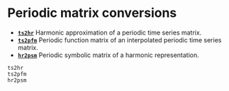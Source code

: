 # Periodic matrix conversions

* **[`ts2hr`](@ref)**  Harmonic approximation of a periodic time series matrix.
* **[`ts2pfm`](@ref)**  Periodic function matrix of an interpolated periodic time series matrix.
* **[`hr2psm`](@ref)**  Periodic symbolic matrix of a harmonic representation.


```@docs
ts2hr
ts2pfm
hr2psm
```
